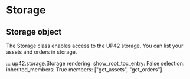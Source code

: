 # Storage

## Storage object

The Storage class enables access to the UP42 storage. You can list
your assets and orders in storage.


::: up42.storage.Storage
    rendering:
        show_root_toc_entry: False
    selection:
        inherited_members: True
        members: ["get_assets", "get_orders"]
        